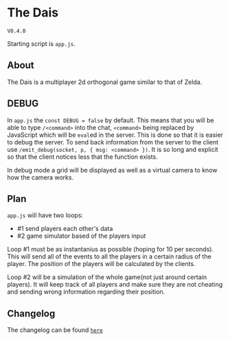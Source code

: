 # The Dais
`V0.4.0`

Starting script is `app.js`.

## About

The Dais is a multiplayer 2d orthogonal game similar to that of Zelda.

## DEBUG

In `app.js` the `const DEBUG = false` by default. This means that you will be able to type `/<command>` into the chat, `<command>` being replaced by JavaScript which will be `eval`ed in the server. This is done so that it is easier to debug the server. To send back information from the server to the client use `/emit_debug(socket, p, { msg: <command> })`. It is so long and explicit so that the client notices less that the function exists.

In debug mode a grid will be displayed as well as a virtual camera to know how the camera works.

## Plan

`app.js` will have two loops:
- #1 send players each other's data
- #2 game simulator based of the players input

Loop #1 must be as instantanius as possible (hoping for 10 per seconds). This will send all of the events to all the players in a certain radius of the player. The position of the players will be calculated by the clients.

Loop #2 will be a simulation of the whole game(not just around certain players). It will keep track of all players and make sure they are not cheating and sending wrong information regarding their position.

## Changelog

The changelog can be found [`here`](CHANGELOG.md)
